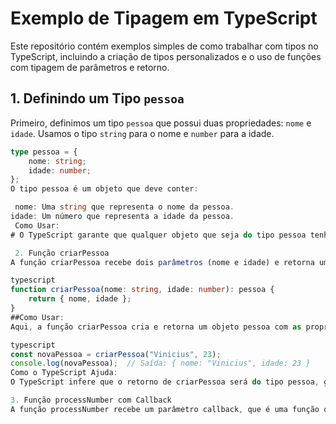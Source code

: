 # Exemplo de Tipagem em TypeScript

Este repositório contém exemplos simples de como trabalhar com tipos no TypeScript, incluindo a criação de tipos personalizados e o uso de funções com tipagem de parâmetros e retorno.

## 1. Definindo um Tipo `pessoa`

Primeiro, definimos um tipo `pessoa` que possui duas propriedades: `nome` e `idade`. Usamos o tipo `string` para o nome e `number` para a idade.

```typescript
type pessoa = {
    nome: string;
    idade: number;
};
O tipo pessoa é um objeto que deve conter:

 nome: Uma string que representa o nome da pessoa.
idade: Um número que representa a idade da pessoa.
 Como Usar:
# O TypeScript garante que qualquer objeto que seja do tipo pessoa tenha as propriedades nome e idade corretamente tipadas, o que ajuda a evitar erros de tipo.

 2. Função criarPessoa
A função criarPessoa recebe dois parâmetros (nome e idade) e retorna um objeto do tipo pessoa, contendo essas duas propriedades. O TypeScript infere que o retorno da função é do tipo pessoa devido à tipagem explícita que definimos.

typescript
function criarPessoa(nome: string, idade: number): pessoa {
    return { nome, idade };
}
##Como Usar:
Aqui, a função criarPessoa cria e retorna um objeto pessoa com as propriedades nome e idade passadas como parâmetros:

typescript
const novaPessoa = criarPessoa("Vinicius", 23);
console.log(novaPessoa);  // Saída: { nome: "Vinicius", idade: 23 }
Como o TypeScript Ajuda:
O TypeScript infere que o retorno de criarPessoa será do tipo pessoa, garantindo que o objeto retornado tenha as propriedades nome e idade corretamente tipadas. Isso ajuda a evitar erros durante o desenvolvimento e melhora a legibilidade do código.

3. Função processNumber com Callback
A função processNumber recebe um parâmetro callback, que é uma função que aceita dois números e retorna um número. O callback é chamado dentro da função, passando os valores 10 e 5 como argumentos, e o resultado da execução do callback é impresso no console.



